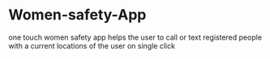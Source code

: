 # Women-safety-App
one touch women safety app helps the user to call or text registered people with a current locations of the user on single click
